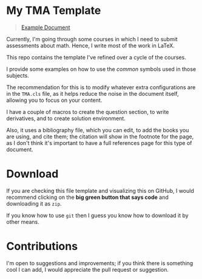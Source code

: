 # My TMA Template

> [Example Document](./example.pdf)

Currently, I'm going through some courses in which I need to submit assessments about math.
Hence, I write most of the work in LaTeX.

This repo contains the template I've refined over a cycle of the courses.

I provide some examples on how to use the _common_ symbols used in those subjects.

The recommendation for this is to modify whatever extra configurations are in the `TMA.cls` file, as it helps reduce the noise in the document itself, allowing you to focus on your content.

I have a couple of macros to create the question section, to write derivatives, and to create solution environment.

Also, it uses a bibliography file, which you can edit, to add the books you are using, and cite them; the citation will show in the footnote for the page, as I don't think it's important to have a full references page for this type of document.

# Download

If you are checking this file template and visualizing this on GitHub, I would recommend clicking on the **big green button that says code** and downloading it as `zip`.

If you know how to use `git` then I guess you know how to download it by other means.


# Contributions

I'm open to suggestions and improvements; if you think there is something cool I can add, I would appreciate the pull request or suggestion.

